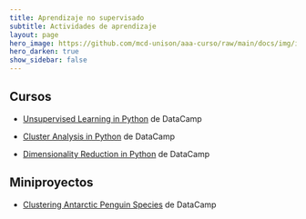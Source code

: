 ```yaml
---
title: Aprendizaje no supervisado 
subtitle: Actividades de aprendizaje
layout: page
hero_image: https://github.com/mcd-unison/aaa-curso/raw/main/docs/img/intro-banner.jpeg
hero_darken: true
show_sidebar: false
---
```


## Cursos

- [Unsupervised Learning in Python](https://www.datacamp.com/courses/unsupervised-learning-in-python) de DataCamp

- [Cluster Analysis in Python](https://www.datacamp.com/courses/cluster-analysis-in-python) de DataCamp

- [Dimensionality Reduction in Python](https://www.datacamp.com/courses/dimensionality-reduction-in-python) de DataCamp


## Miniproyectos

- [Clustering Antarctic Penguin Species](https://projects.datacamp.com/projects/1809) de DataCamp
